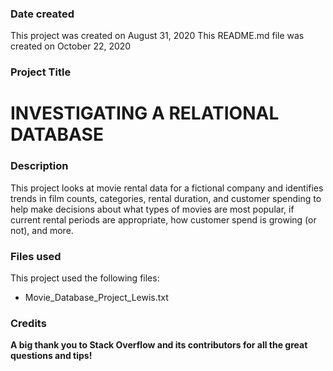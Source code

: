 ### Date created
This project was created on August 31, 2020
This README.md file was created on October 22, 2020

### Project Title
# INVESTIGATING A RELATIONAL DATABASE

### Description
This project looks at movie rental data for a fictional company and identifies trends in film counts, categories, rental duration, and customer spending to help make decisions about what types of movies are most popular, if current rental periods are appropriate, how customer spend is growing (or not), and more.

### Files used
This project used the following files:
* Movie_Database_Project_Lewis.txt

### Credits
**A big thank you to Stack Overflow and its contributors for all the great questions and tips!**
